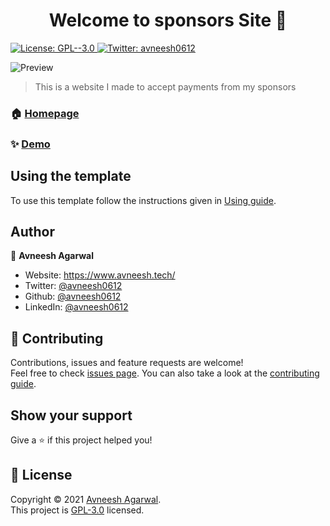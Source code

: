 <h1 align="center">Welcome to sponsors Site 👋</h1>
<p>
  <a href="https://github.com/avneesh0612/sponsor/blob/main/LICENSE" target="_blank">
    <img alt="License: GPL--3.0" src="https://img.shields.io/badge/License-GPL--3.0-yellow.svg" />
  </a>
  <a href="https://twitter.com/avneesh0612" target="_blank">
    <img alt="Twitter: avneesh0612" src="https://img.shields.io/twitter/follow/avneesh0612.svg?style=social" />
  </a>
</p>

![Preview](https://res.cloudinary.com/didkcszrq/image/upload/v1643006658/Screenshot_2022-01-24_121353_vs9efs.png)

> This is a website I made to accept payments from my sponsors

### 🏠 [Homepage](https://sponsor.avneesh.tech/)

### ✨ [Demo](https://sponsor.avneesh.tech/)

## Using the template

To use this template follow the instructions given in [Using guide](https://github.com/avneesh0612/sponsor/blob/main/USING.md).

## Author

👤 **Avneesh Agarwal**

- Website: https://www.avneesh.tech/
- Twitter: [@avneesh0612](https://twitter.com/avneesh0612)
- Github: [@avneesh0612](https://github.com/avneesh0612)
- LinkedIn: [@avneesh0612](https://linkedin.com/in/avneesh0612)

## 🤝 Contributing

Contributions, issues and feature requests are welcome!<br />Feel free to check [issues page](https://github.com/avneesh0612/sponsor/issues). You can also take a look at the [contributing guide](https://github.com/avneesh0612/sponsor/blob/main/CONTRIBUTING.md).

## Show your support

Give a ⭐️ if this project helped you!

## 📝 License

Copyright © 2021 [Avneesh Agarwal](https://github.com/avneesh0612).<br />
This project is [GPL-3.0](https://github.com/avneesh0612/sponsor/blob/main/LICENSE) licensed.
